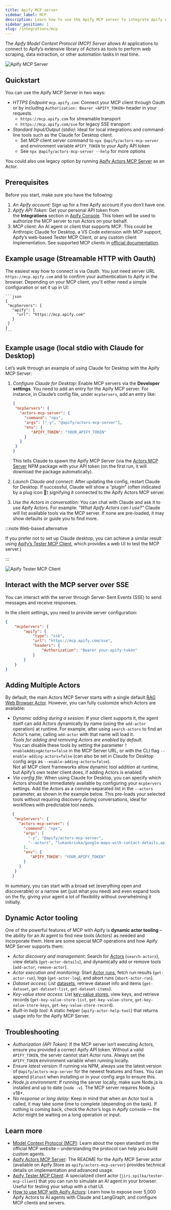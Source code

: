 ```yaml
---
title: Apify MCP server
sidebar_label: MCP
description: Learn how to use the Apify MCP server to integrate Apify Actors into your AI agents or applications.
sidebar_position: 1
slug: /integrations/mcp
---
```


<!-- markdownlint-disable MD024 -->

The _Apify Model Context Protocol (MCP) Server_ allows AI applications to connect to Apify’s extensive library of Actors as tools to perform web scraping, data extraction, or other automation tasks in real time.

![Apify MCP Server](../../images/apify_mcp_server.png)

## Quickstart

You can use the Apify MCP Server in two ways:

- _HTTPS Endpoint_ `mcp.apify.com`: Connect your MCP client through Oauth or by including `Authorization: Bearer <APIFY_TOKEN>` header in your requests.
  - `https://mcp.apify.com` for streamable transport
  - `https://mcp.apify.com/sse` for legacy SSE transport
- _Standard Input/Output (stdio)_: Ideal for local integrations and command-line tools such as the Claude for Desktop client.
  - Set MCP client server command to `npx @apify/actors-mcp-server` and environment variable `APIFY_TOKEN` to your Apify API token
  - See `npx @apify/actors-mcp-server --help` for more options

You could also use legacy option by running [Apify Actors MCP Server](https://apify.com/apify/actors-mcp-server) as an Actor.


## Prerequisites

Before you start, make sure you have the following:

1. _An Apify account:_ Sign up for a free Apify account if you don’t have one.
1. _Apify API Token:_ Get your personal API token from the **Integrations** section in [Apify Console](https://console.apify.com/account#/integrations). This token will be used to authorize the MCP server to run Actors on your behalf.
1. _MCP client:_ An AI agent or client that supports MCP. This could be Anthropic Claude for Desktop, a VS Code extension with MCP support, Apify’s web-based Tester MCP Client, or any custom client implementation. See supported MCP clients in [official documentation](https://modelcontextprotocol.io/clients).

## Example usage (Streamable HTTP with Oauth)

The easiest way how to connect is via Oauth. You just need server URL `https://mcp.apify.com` and to confirm your authentication to Apify in the browser. Depending on your MCP client, you'll either need a simple configuration or set it up in UI:

    ```json
    {
     "mcpServers": {
       "apify": {
         "url": "https://mcp.apify.com"
       }
     }
    }
    ```

## Example usage (local stdio with Claude for Desktop)

Let’s walk through an example of using Claude for Desktop with the Apify MCP Server:

1. _Configure Claude for Desktop:_ Enable MCP servers via the **Developer settings**. You need to add an entry for the Apify MCP server. For instance, in Claude’s config file, under `mcpServers`, add an entry like:

    ```json
    {
     "mcpServers": {
       "actors-mcp-server": {
         "command": "npx",
         "args": ["-y", "@apify/actors-mcp-server"],
         "env": {
            "APIFY_TOKEN": "YOUR_APIFY_TOKEN"
         }
       }
     }
    }
    ```

    This tells Claude to spawn the Apify MCP Server (via the [Actors MCP Server](https://www.npmjs.com/package/@apify/actors-mcp-server) NPM package with your API token (on the first run, it will download the package automatically).

1. _Launch Claude and connect:_ After updating the config, restart Claude for Desktop. If successful, Claude will show a “plugin” (often indicated by a plug icon 🔌) signifying it connected to the Apify Actors MCP server.

1. _Use the Actors in conversation:_ You can chat with Claude and ask it to use Apify Actors. For example: _“What Apify Actors can I use?”_ Claude will list available tools via the MCP server. If none are pre-loaded, it may show defaults or guide you to find more.

:::note Web-based alternative

If you prefer not to set up Claude desktop, you can achieve a similar result using [Apify’s Tester MCP Client](https://apify.com/jiri.spilka/tester-mcp-client), which provides a web UI to test the MCP server.)

:::

![Apify Tester MCP Client](../../images/chat-ui.webp)

## Interact with the MCP server over SSE

You can interact with the server through Server-Sent Events (SSE) to send messages and receive responses.

In the client settings, you need to provide server configuration:

```json
{
    "mcpServers": {
        "apify": {
            "type": "sse",
            "url": "https://mcp.apify.com/sse",
            "headers": {
                "Authorization": "Bearer your-apify-token"
            }
        }
    }
}
```

## Adding Multiple Actors

By default, the main Actors MCP Server starts with a single default [RAG Web Browser Actor](https://apify.com/apify/rag-web-browser). However, you can fully customize which Actors are available:

- _Dynamic adding during a session:_ If your client supports it, the agent itself can add Actors dynamically by name (using the `add-actor` operation) at runtime. For example, after using `search-actors` to find an Actor’s name, calling `add-actor` with that name will load it.  
  _Tools for adding and removing Actors are enabled by default._  
  You can disable these tools by setting the parameter `?enableAddingActors=false` in the MCP Server URL, or with the CLI flag `--enable-adding-actors=false` (can also be set in Claude for Desktop config args as `--enable-adding-actors=false`).  
  Not all MCP client frameworks allow dynamic tool addition at runtime, but Apify’s own tester client does, if adding Actors is enabled.
- _Via config file:_ When using Claude for Desktop, you can specify which Actors should be immediately available by configuring your `mcpServers` settings. Add the Actors as a comma-separated list in the `--actors` parameter, as shown in the example below. This pre-loads your selected tools without requiring discovery during conversations, ideal for workflows with predictable tool needs.

```json
   {
    "mcpServers": {
      "actors-mcp-server": {
        "command": "npx",
        "args": [
          "-y", "@apify/actors-mcp-server",
          "--actors", "lukaskrivka/google-maps-with-contact-details,apify/instagram-scraper"
        ],
        "env": {
           "APIFY_TOKEN": "YOUR_APIFY_TOKEN"
        }
      }
    }
   }
```

In summary, you can start with a broad set (everything open and discoverable) or a narrow set (just what you need) and even expand tools on the fly, giving your agent a lot of flexibility without overwhelming it initially.

## Dynamic Actor tooling

One of the powerful features of MCP with Apify is **dynamic actor tooling** – the ability for an AI agent to find new tools (Actors) as needed and incorporate them. Here are some special MCP operations and how Apify MCP Server supports them:

- _Actor discovery and management:_ Search for [Actors](https://docs.apify.com/platform/actors) (`search-actors`), view details (`get-actor-details`), and dynamically add or remove tools (`add-actor`, `remove-actor`).
- _Actor execution and monitoring:_ Start [Actor runs](https://docs.apify.com/platform/actors/running/runs-and-builds#runs), fetch run results (`get-actor-run`), logs (`get-actor-log`), and abort runs (`abort-actor-run`).
- _Dataset access:_ List [datasets](https://docs.apify.com/platform/storage/dataset), retrieve dataset info and items (`get-dataset`, `get-dataset-list`, `get-dataset-items`).
- _Key-value store access:_ List [key-value stores](https://docs.apify.com/platform/storage/key-value-store), view keys, and retrieve records (`get-key-value-store-list`, `get-key-value-store`, `get-key-value-store-keys`, `get-key-value-store-record`).
- _Built-in help tool:_ A static helper (`apify-actor-help-tool`) that returns usage info for the Apify MCP Server.

## Troubleshooting

- _Authorization (API Token):_ If the MCP server isn’t executing Actors, ensure you provided a correct Apify API token. Without a valid `APIFY_TOKEN`, the server cannot start Actor runs. Always set the `APIFY_TOKEN` environment variable when running locally.
- _Ensure latest version:_ If running via NPM, always use the latest version of `@apify/actors-mcp-server` for the newest features and fixes. You can append `@latest` when installing or in your config args to ensure this.
- _Node.js environment:_ If running the server locally, make sure Node.js is installed and up to date (`node -v`). The MCP server requires Node.js v18+.
- _No response or long delay:_ Keep in mind that when an Actor tool is called, it may take some time to complete (depending on the task). If nothing is coming back, check the Actor’s logs in Apify console — the Actor might be waiting on a long operation or input.

## Learn more

- [Model Context Protocol (MCP)](https://modelcontextprotocol.io/introduction): Learn about the open standard on the official MCP website – understanding the protocol can help you build custom agents.
- [Apify Actors MCP Server](https://apify.com/apify/actors-mcp-server): The README for the Apify MCP Server actor (available on Apify Store as `apify/actors-mcp-server`) provides technical details on implementation and advanced usage.
- [Apify Tester MCP Client](https://apify.com/jiri.spilka/tester-mcp-client): A specialized client actor (`jiri.spilka/tester-mcp-client`) that you can run to simulate an AI agent in your browser. Useful for testing your setup with a chat UI.
- [How to use MCP with Apify Actors](https://blog.apify.com/how-to-use-mcp/): Learn how to expose over 5,000 Apify Actors to AI agents with Claude and LangGraph, and configure MCP clients and servers.
